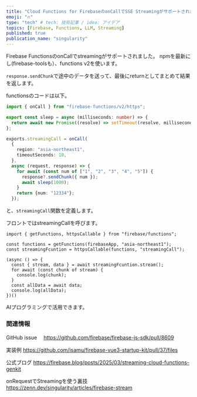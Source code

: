 ```yaml
---
title: "Cloud Functions for FirebaseのonCallでSSE Streamingがサポートされました"
emoji: "🔥"
type: "tech" # tech: 技術記事 / idea: アイデア
topics: [Firebase, Functions, LLM, Streaming]
published: true
publication_name: "singularity"
---
```



Firebase FunctionsのonCallでstreamingがサポートされました。
npmを最新にし(firebase-toolsも）、functions v2を使います。

`response.sendChunk`で途中のデータを送って、最後にreturnとしてまとめて結果を返します。

functionsのコードは以下。

```TypeScript
import { onCall } from "firebase-functions/v2/https";

export const sleep = async (milliseconds: number) => {
  return await new Promise((resolve) => setTimeout(resolve, milliseconds));
};

exports.streamingCall = onCall(
  {
    region: "asia-northeast1",
    timeoutSeconds: 10,
  },
  async (request, response) => {
    for await (const num of ["1", "2", "3", "4", "5"]) {
      response?.sendChunk({ num });
      await sleep(1000);
    }
    return {num: "12334"};
  });
```
と、`streamingCall`関数を定義します。

フロントではstreamingCallを呼びます。

```
import { getFunctions, httpsCallable } from "firebase/functions";

const functions = getFunctions(firebaseApp, "asia-northeast1");
const streamingFcuntion = httpsCallable(functions, "streamingCall");

(async () => {
  const { stream, data } = await streamingFcuntion.stream();
  for await (const chunk of stream) {
    console.log(chunk);
  }
  const allData = await data;
  console.log(allData);
})()
```

AIプログラミングで活用できます。

### 関連情報

GitHub issue　
https://github.com/firebase/firebase-js-sdk/pull/8609

実装例
https://github.com/isamu/firebase-vue3-startup-kit/pull/37/files

公式ブログ
https://firebase.blog/posts/2025/03/streaming-cloud-functions-genkit

onRequestでStreamingを使う裏技
https://zenn.dev/singularity/articles/firebase-stream